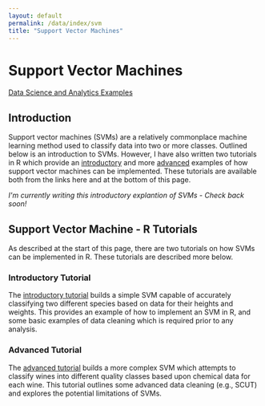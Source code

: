```yaml
---
layout: default
permalink: /data/index/svm
title: "Support Vector Machines"
---
```

  
  
# Support Vector Machines
  
[Data Science and Analytics Examples](https://benjburgess.github.io/data/index)

## Introduction

Support vector machines (SVMs) are a relatively commonplace machine learning method used to classify data into two or more classes. Outlined below is an introduction to SVMs. However, I have also written two tutorials in R which provide an [introductory](https://benjburgess.github.io/i/SVM_linear) and more [advanced](https://benjburgess.github.io/i/SVM_radial) examples of how support vector machines can be implemented. These tutorials are available both from the links here and at the bottom of this page.


*I'm currently writing this introductory explantion of SVMs - Check back soon!*


## Support Vector Machine - R Tutorials

As described at the start of this page, there are two tutorials on how SVMs can be implemented in R. These tutorials are described more below.


### Introductory Tutorial

The [introductory tutorial](https://benjburgess.github.io/i/SVM_linear) builds a simple SVM capable of accurately classifying two different species based on data for their heights and weights. This provides an example of how to implement an SVM in R, and some basic examples of data cleaning which is required prior to any analysis.

### Advanced Tutorial

The [advanced tutorial](https://benjburgess.github.io/i/SVM_radial) builds a more complex SVM which attempts to classify wines into different quality classes based upon chemical data for each wine. This tutorial outlines some advanced data cleaning (e.g., SCUT) and explores the potential limitations of SVMs.
